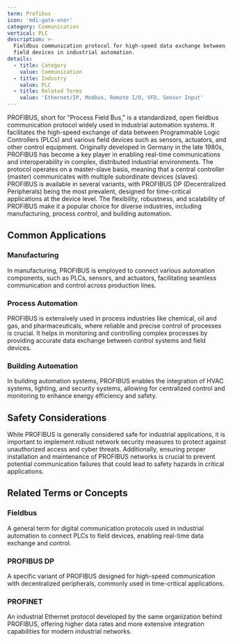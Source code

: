 ```yaml
---
term: Profibus
icon: 'mdi:gate-xnor'
category: Communication
vertical: PLC
description: >-
  Fieldbus communication protocol for high-speed data exchange between PLCs and
  field devices in industrial automation.
details:
  - title: Category
    value: Communication
  - title: Industry
    value: PLC
  - title: Related Terms
    value: 'Ethernet/IP, Modbus, Remote I/O, VFD, Sensor Input'
---
```

PROFIBUS, short for "Process Field Bus," is a standardized, open fieldbus communication protocol widely used in industrial automation systems. It facilitates the high-speed exchange of data between Programmable Logic Controllers (PLCs) and various field devices such as sensors, actuators, and other control equipment. Originally developed in Germany in the late 1980s, PROFIBUS has become a key player in enabling real-time communications and interoperability in complex, distributed industrial environments. The protocol operates on a master-slave basis, meaning that a central controller (master) communicates with multiple subordinate devices (slaves). PROFIBUS is available in several variants, with PROFIBUS DP (Decentralized Peripherals) being the most prevalent, designed for time-critical applications at the device level. The flexibility, robustness, and scalability of PROFIBUS make it a popular choice for diverse industries, including manufacturing, process control, and building automation.

## Common Applications

### Manufacturing

In manufacturing, PROFIBUS is employed to connect various automation components, such as PLCs, sensors, and actuators, facilitating seamless communication and control across production lines.

### Process Automation

PROFIBUS is extensively used in process industries like chemical, oil and gas, and pharmaceuticals, where reliable and precise control of processes is crucial. It helps in monitoring and controlling complex processes by providing accurate data exchange between control systems and field devices.

### Building Automation

In building automation systems, PROFIBUS enables the integration of HVAC systems, lighting, and security systems, allowing for centralized control and monitoring to enhance energy efficiency and safety.

## Safety Considerations

While PROFIBUS is generally considered safe for industrial applications, it is important to implement robust network security measures to protect against unauthorized access and cyber threats. Additionally, ensuring proper installation and maintenance of PROFIBUS networks is crucial to prevent potential communication failures that could lead to safety hazards in critical applications.

## Related Terms or Concepts

### Fieldbus

A general term for digital communication protocols used in industrial automation to connect PLCs to field devices, enabling real-time data exchange and control.

### PROFIBUS DP

A specific variant of PROFIBUS designed for high-speed communication with decentralized peripherals, commonly used in time-critical applications.

### PROFINET

An industrial Ethernet protocol developed by the same organization behind PROFIBUS, offering higher data rates and more extensive integration capabilities for modern industrial networks.
